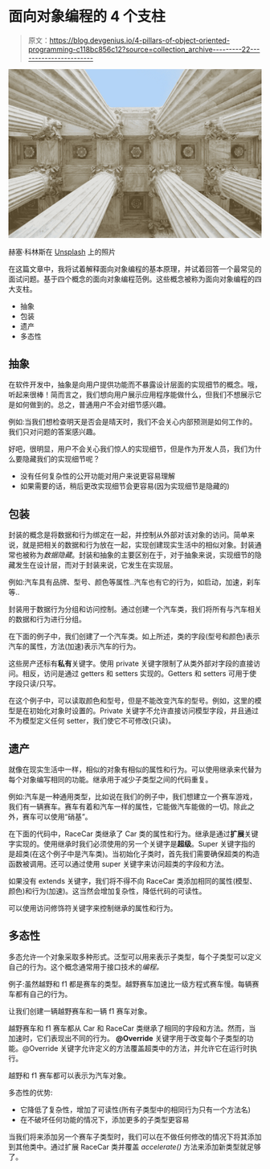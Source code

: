 # 面向对象编程的 4 个支柱

> 原文：<https://blog.devgenius.io/4-pillars-of-object-oriented-programming-c118bc856c12?source=collection_archive---------22----------------------->

![](img/13a3d4e98353a98396e63839e56df82a.png)

赫塞·科林斯在 [Unsplash](https://unsplash.com/s/photos/4-pillars?utm_source=unsplash&utm_medium=referral&utm_content=creditCopyText) 上的照片

在这篇文章中，我将试着解释面向对象编程的基本原理，并试着回答一个最常见的面试问题。基于四个概念的面向对象编程范例。这些概念被称为面向对象编程的四大支柱。

*   抽象
*   包装
*   遗产
*   多态性

## 抽象

在软件开发中，抽象是向用户提供功能而不暴露设计层面的实现细节的概念。哦，听起来很棒！简而言之，我们想向用户展示应用程序能做什么，但我们不想展示它是如何做到的。总之，普通用户不会对细节感兴趣。

例如:当我们想检查明天是否会是晴天时，我们不会关心内部预测是如何工作的。我们只对问题的答案感兴趣。

好吧，很明显，用户不会关心我们惊人的实现细节，但是作为开发人员，我们为什么要隐藏我们的实现细节呢？

*   没有任何复杂性的公开功能对用户来说更容易理解
*   如果需要的话，稍后更改实现细节会更容易(因为实现细节是隐藏的)

## 包装

封装的概念是将数据和行为绑定在一起，并控制从外部对该对象的访问。简单来说，就是把相关的数据和行为放在一起，实现创建现实生活中的相似对象。封装通常也被称为*数据隐藏*。封装和抽象的主要区别在于，对于抽象来说，实现细节的隐藏发生在设计层，而对于封装来说，它发生在实现层。

例如:汽车具有品牌、型号、颜色等属性..汽车也有它的行为，如启动，加速，刹车等..

封装用于数据行为分组和访问控制。通过创建一个汽车类，我们将所有与汽车相关的数据和行为进行分组。

在下面的例子中，我们创建了一个汽车类。如上所述，类的字段(型号和颜色)表示汽车的属性，方法(加速)表示汽车的行为。

这些房产还标有**私有**关键字。使用 private 关键字限制了从类外部对字段的直接访问。相反，访问是通过 getters 和 setters 实现的。Getters 和 setters 可用于使字段只读/只写。

在这个例子中，可以读取颜色和型号，但是不能改变汽车的型号。例如，这里的模型是在初始化对象时设置的。Private 关键字不允许直接访问模型字段，并且通过不为模型定义任何 setter，我们使它不可修改(只读)。

## 遗产

就像在现实生活中一样，相似的对象有相似的属性和行为。可以使用继承来代替为每个对象编写相同的功能。继承用于减少子类型之间的代码重复。

例如:汽车是一种通用类型，比如说在我们的例子中，我们想建立一个赛车游戏，我们有一辆赛车。赛车有着和汽车一样的属性，它能做汽车能做的一切。除此之外，赛车可以使用“硝基”。

在下面的代码中，RaceCar 类继承了 Car 类的属性和行为。继承是通过**扩展**关键字实现的。使用继承时我们必须使用的另一个关键字是**超级**。Super 关键字指的是超类(在这个例子中是汽车类)。当初始化子类时，首先我们需要确保超类的构造函数被调用。还可以通过使用 super 关键字来访问超类的字段和方法。

如果没有 extends 关键字，我们将不得不向 RaceCar 类添加相同的属性(模型、颜色)和行为(加速)。这当然会增加复杂性，降低代码的可读性。

可以使用访问修饰符关键字来控制继承的属性和行为。

## 多态性

多态允许一个对象采取多种形式。泛型可以用来表示子类型，每个子类型可以定义自己的行为。这个概念通常用于接口技术的*编程。*

例子:虽然越野和 f1 都是赛车的类型。越野赛车加速比一级方程式赛车慢。每辆赛车都有自己的行为。

让我们创建一辆越野赛车和一辆 f1 赛车对象。

越野赛车和 f1 赛车都从 Car 和 RaceCar 类继承了相同的字段和方法。然而，当加速时，它们表现出不同的行为。 **@Override** 关键字用于改变每个子类型的功能。@Override 关键字允许定义的方法覆盖超类中的方法，并允许它在运行时执行。

越野和 f1 赛车都可以表示为汽车对象。

多态性的优势:

*   它降低了复杂性，增加了可读性(所有子类型中的相同行为只有一个方法名)
*   在不破坏任何功能的情况下，添加更多的子类型更容易

当我们将来添加另一个赛车子类型时，我们可以在不做任何修改的情况下将其添加到其他类中。通过扩展 RaceCar 类并覆盖 *accelerate()* 方法来添加新类型就足够了。